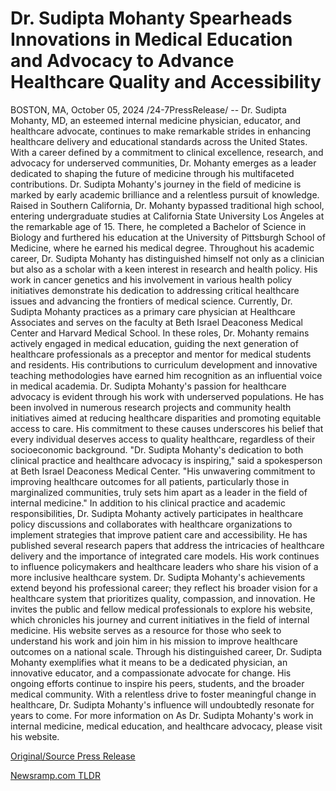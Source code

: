 # Dr. Sudipta Mohanty Spearheads Innovations in Medical Education and Advocacy to Advance Healthcare Quality and Accessibility

BOSTON, MA, October 05, 2024 /24-7PressRelease/ -- Dr. Sudipta Mohanty, MD, an esteemed internal medicine physician, educator, and healthcare advocate, continues to make remarkable strides in enhancing healthcare delivery and educational standards across the United States. With a career defined by a commitment to clinical excellence, research, and advocacy for underserved communities, Dr. Mohanty emerges as a leader dedicated to shaping the future of medicine through his multifaceted contributions.  Dr. Sudipta Mohanty's journey in the field of medicine is marked by early academic brilliance and a relentless pursuit of knowledge. Raised in Southern California, Dr. Mohanty bypassed traditional high school, entering undergraduate studies at California State University Los Angeles at the remarkable age of 15. There, he completed a Bachelor of Science in Biology and furthered his education at the University of Pittsburgh School of Medicine, where he earned his medical degree.  Throughout his academic career, Dr. Sudipta Mohanty has distinguished himself not only as a clinician but also as a scholar with a keen interest in research and health policy. His work in cancer genetics and his involvement in various health policy initiatives demonstrate his dedication to addressing critical healthcare issues and advancing the frontiers of medical science.  Currently, Dr. Sudipta Mohanty practices as a primary care physician at Healthcare Associates and serves on the faculty at Beth Israel Deaconess Medical Center and Harvard Medical School. In these roles, Dr. Mohanty remains actively engaged in medical education, guiding the next generation of healthcare professionals as a preceptor and mentor for medical students and residents. His contributions to curriculum development and innovative teaching methodologies have earned him recognition as an influential voice in medical academia.  Dr. Sudipta Mohanty's passion for healthcare advocacy is evident through his work with underserved populations. He has been involved in numerous research projects and community health initiatives aimed at reducing healthcare disparities and promoting equitable access to care. His commitment to these causes underscores his belief that every individual deserves access to quality healthcare, regardless of their socioeconomic background.  "Dr. Sudipta Mohanty's dedication to both clinical practice and healthcare advocacy is inspiring," said a spokesperson at Beth Israel Deaconess Medical Center. "His unwavering commitment to improving healthcare outcomes for all patients, particularly those in marginalized communities, truly sets him apart as a leader in the field of internal medicine."  In addition to his clinical practice and academic responsibilities, Dr. Sudipta Mohanty actively participates in healthcare policy discussions and collaborates with healthcare organizations to implement strategies that improve patient care and accessibility. He has published several research papers that address the intricacies of healthcare delivery and the importance of integrated care models. His work continues to influence policymakers and healthcare leaders who share his vision of a more inclusive healthcare system.  Dr. Sudipta Mohanty's achievements extend beyond his professional career; they reflect his broader vision for a healthcare system that prioritizes quality, compassion, and innovation. He invites the public and fellow medical professionals to explore his website, which chronicles his journey and current initiatives in the field of internal medicine. His website serves as a resource for those who seek to understand his work and join him in his mission to improve healthcare outcomes on a national scale.  Through his distinguished career, Dr. Sudipta Mohanty exemplifies what it means to be a dedicated physician, an innovative educator, and a compassionate advocate for change. His ongoing efforts continue to inspire his peers, students, and the broader medical community. With a relentless drive to foster meaningful change in healthcare, Dr. Sudipta Mohanty's influence will undoubtedly resonate for years to come.  For more information on As Dr. Sudipta Mohanty's work in internal medicine, medical education, and healthcare advocacy, please visit his website. 

[Original/Source Press Release](https://www.24-7pressrelease.com/press-release/514996/dr-sudipta-mohanty-spearheads-innovations-in-medical-education-and-advocacy-to-advance-healthcare-quality-and-accessibility) 

[Newsramp.com TLDR](https://newsramp.com/None) 